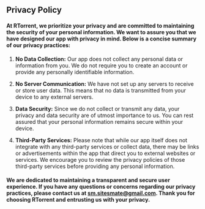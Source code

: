 ## Privacy Policy

#### At RTorrent, we prioritize your privacy and are committed to maintaining the security of your personal information. We want to assure you that we have designed our app with privacy in mind. Below is a concise summary of our privacy practices:

  1. **No Data Collection:** Our app does not collect any personal data or information from you. We do not require you to create an account or provide any personally identifiable information.

  2. **No Server Communication:** We have not set up any servers to receive or store user data. This means that no data is transmitted from your device to any external servers.

  3. **Data Security:** Since we do not collect or transmit any data, your privacy and data security are of utmost importance to us. You can rest assured that your personal information remains secure within your device.

  4. **Third-Party Services:** Please note that while our app itself does not integrate with any third-party services or collect data, there may be links or advertisements within the app that direct you to external websites or services. We encourage you to review the privacy policies of those third-party services before providing any personal information.

#### We are dedicated to maintaining a transparent and secure user experience. If you have any questions or concerns regarding our privacy practices, please contact us at sm.sitesmate@gmail.com. Thank you for choosing RTorrent and entrusting us with your privacy.